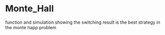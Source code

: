 # Monte_Hall
function and simulation showing the switching result is the best strategy in the monte happ problem

